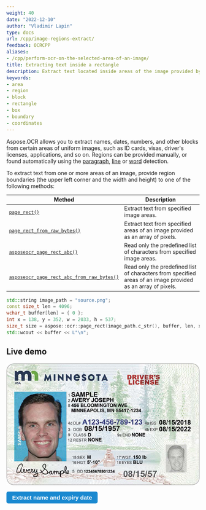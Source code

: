 ```yaml
---
weight: 40
date: "2022-12-10"
author: "Vladimir Lapin"
type: docs
url: /cpp/image-regions-extract/
feedback: OCRCPP
aliases:
- /cpp/perform-ocr-on-the-selected-area-of-an-image/
title: Extracting text inside a rectangle
description: Extract text located inside areas of the image provided by coordinates.
keywords:
- area
- region
- block
- rectangle
- box
- boundary
- coordinates
---
```


<style>
	button {
		cursor: pointer;
		margin-right: 20px;
		padding: 7px 15px;
		border: none;
		border-radius: 5px;
		background-color: #1a89d0;
		font-weight: 700;
		font-size: 15px;
		color: #ffffff;
	}

	button:hover {
		background-color: #3071a9;
	}

	button:focus {
		outline: none;
	}

	#sample {
		position: relative;
	}

	#sample > div {
		position: absolute;
		display: none;
		border: dashed 1px #de4444;
		background-color: rgba(222,68,68,0.2);
	}

	#dl-name {
		top: 101px;
		left: 231px;
		width: 430px;
		height: 42px;
	}

	#dl-exp {
		top: 224px;
		left: 546px;
		width: 123px;
		height: 26px;
	}

	#results {
		display: none;
		max-width: 50%;
	}
</style>

Aspose.OCR allows you to extract names, dates, numbers, and other blocks from certain areas of uniform images, such as ID cards, visas, driver's licenses, applications, and so on. Regions can be provided manually, or found automatically using the [paragraph](/ocr/cpp/image-regions-paragraph-find/), [line](/ocr/cpp/image-regions-line-find/) or [word](/ocr/cpp/image-regions-word-find/) detection.

To extract text from one or more areas of an image, provide region boundaries (the upper left corner and the width and height) to one of the following methods:

Method | Description
------ | -----------
[`page_rect()`](https://reference.aspose.com/ocr/cpp/groupAspose#ga752eb6fb406f683226968d7341563bdc) | Extract text from specified image areas.
[`page_rect_from_raw_bytes()`](https://reference.aspose.com/ocr/cpp/groupAspose#gaf6758b200672ceb42669fc731028cd9e) | Extract text from specified areas of an image provided as an array of pixels.
[`asposeocr_page_rect_abc()`](https://reference.aspose.com/ocr/cpp/groupAspose#gad7e08c99ddd2cc79af2084bf73e7cdcf) | Read only the predefined list of characters from specified image areas.
[`asposeocr_page_rect_abc_from_raw_bytes()`](https://reference.aspose.com/ocr/cpp/groupAspose#ga53a31eb5322a721596029fd72259409d) | Read only the predefined list of characters from specified areas of an image provided as an array of pixels.

```cpp
std::string image_path = "source.png";
const size_t len = 4096;
wchar_t buffer[len] = { 0 };
int x = 138, y = 352, w = 2033, h = 537;
size_t size = aspose::ocr::page_rect(image_path.c_str(), buffer, len, x, y, w, h);
std::wcout << buffer << L"\n";
```

## Live demo

<div id="sample">
	<img src="dl.png" alt="Driver's license" />
	<div id="dl-name"></div>
	<div id="dl-exp"></div>
</div>

<button onclick="extract(this)">Extract name and expiry date</button>

<script>
	function extract(obj)
	{
		$("#sample > div").show(200);
		$("#results").show(200);
	}
</script>

<table id="results">
	<tr>
		<th>Block</th>
		<th>Coordinates</th>
		<th>Extracted text</th>
	</tr>
	<tr>
		<td>Name</td>
		<td>{X=231, Y=101, Width=430, Height=42}</td>
		<td>SAMPLE<br />AVERY JOSEPH</td>
	</tr>
	<tr>
		<td>Expiry date</td>
		<td>{X=546, Y=224, Width=123, Height=26}</td>
		<td>08/15/2022</td>
	</tr>
</table>
